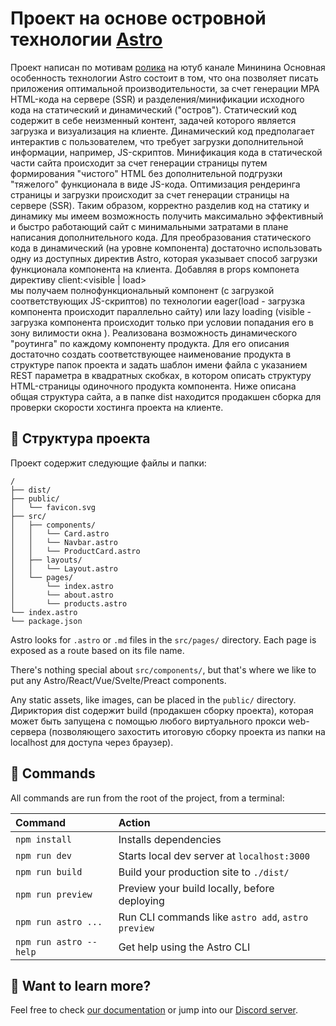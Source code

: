 # Проект на основе островной технологии [Astro](https://astro.build)

Проект написан по мотивам [ролика](https://www.youtube.com/watch?v=-Jdk0bTh2-I) на ютуб канале Мининина
Основная особенность технологии Astro состоит в том, что она позволяет писать приложения оптимальной производительности,
за счет генерации MPA HTML-кода на сервере (SSR) и разделения/минификации исходного кода на статический и динамический ("остров").
Статический код содержит в себе неизменный контент, задачей которого является загрузка и визуализация на клиенте. Динамический код
предполагает интерактив с пользователем, что требует загрузки дополнительной информации, например, JS-скриптов. 
Минификация кода в статической части сайта происходит за счет генерации страницы путем формирования "чистого" HTML
без дополнительной подгрузки "тяжелого" функционала в виде JS-кода. Оптимизация рендеринга страницы и загрузки происходит за счет
генерации страницы на сервере (SSR). 
Таким образом, корректно разделив код на статику и динамику мы имеем возможность получить максимально эффективный и быстро работающий сайт 
с минимальными затратами в плане написания дополнительного кода.
Для преобразования статического кода в динамический (на уровне компонента) достаточно использовать одну из доступных директив Astro, 
которая указывает способ загрузки функционала компонента на клиента. Добавляя в props компонета директиву сlient:<visible | load>  
мы получаем полнофункциональный компонент (с загрузкой соответствующих JS-скриптов) по технологии eager(load - загрузка компонента происходит параллельно сайту)
или lazy loading (visible - загрузка компонента происходит только при условии попадания его в зону вилимости окна <ViewPort>).
Реализована возможность динамического "роутинга" по каждому компоненту продукта. Для его описания достаточно создать соответствующее наименование продукта
в структуре папок проекта и задать шаблон имени файла с указанием REST параметра в квадратных скобках, в котором описать структуру HTML-страницы одиночного продукта компонента.
Ниже описана общая структура сайта, а в папке dist находится продакшен сборка для проверки скорости хостинга проекта на клиенте.

## 🚀 Структура проекта

Проект содержит следующие файлы и папки:

```
/
├── dist/
├── public/
│   └── favicon.svg
├── src/
│   ├── components/
│   │   └── Card.astro
│   │   └── Navbar.astro
│   │   └── ProductCard.astro
│   ├── layouts/
│   │   └── Layout.astro
│   └── pages/
│       └── index.astro
│       └── about.astro
│       └── products.astro
└── index.astro
└── package.json
```

Astro looks for `.astro` or `.md` files in the `src/pages/` directory. Each page is exposed as a route based on its file name.

There's nothing special about `src/components/`, but that's where we like to put any Astro/React/Vue/Svelte/Preact components.

Any static assets, like images, can be placed in the `public/` directory.
Дириктория dist содержит build (продакшен сборку проекта), которая может быть запущена с помощью любого виртуального прокси web-сервера
(позволяющего захостить итоговую сборку проекта из папки на localhost для доступа через браузер).

## 🧞 Commands

All commands are run from the root of the project, from a terminal:

| Command                | Action                                             |
| :--------------------- | :------------------------------------------------- |
| `npm install`          | Installs dependencies                              |
| `npm run dev`          | Starts local dev server at `localhost:3000`        |
| `npm run build`        | Build your production site to `./dist/`            |
| `npm run preview`      | Preview your build locally, before deploying       |
| `npm run astro ...`    | Run CLI commands like `astro add`, `astro preview` |
| `npm run astro --help` | Get help using the Astro CLI                       |

## 👀 Want to learn more?

Feel free to check [our documentation](https://docs.astro.build) or jump into our [Discord server](https://astro.build/chat).
